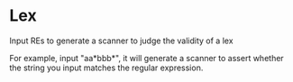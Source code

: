 # Lex
Input REs to generate a scanner to judge the validity of a lex

For example, input "aa\*bbb\*", it will generate a scanner to assert whether the string you input matches the regular expression.
